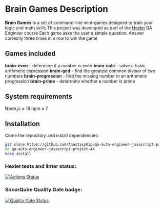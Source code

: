 # Brain Games Description

**Brain Games** is a set of command-line mini-games designed to train your logic and math skills
This project was developed as part of the [Hexlet](https://en.hexlet.io/) QA Engineer course
Each game asks the user a simple question. Answer correctly three times in a row to win the game

## Games included

**brain-even** - determine if a number is even
**brain-calc** - solve a basic arithmetic expression
**brain-gcd** - find the greatest common divisor of two numbers
**brain-progression** - find the missing number in an arithmetic progression
**brain-prime** - determine whether a number is prime

## System requirements

Node.js ≥ 18
npm ≥ 7

## Installation

Clone the repository and install dependencies:

```bash
git clone https://github.com/AnastasyKip/qa-auto-engineer-javascript-project-44.git
cd qa-auto-engineer-javascript-project-44
make install
```

### Hexlet tests and linter status:
[![Actions Status](https://github.com/AnastasyKip/qa-auto-engineer-javascript-project-44/actions/workflows/hexlet-check.yml/badge.svg)](https://github.com/AnastasyKip/qa-auto-engineer-javascript-project-44/actions)

### SonarQube Quality Gate badge: 
[![Quality Gate Status](https://sonarcloud.io/api/project_badges/measure?project=AnastasyKip_qa-auto-engineer-javascript-project-44&metric=alert_status)](https://sonarcloud.io/summary/new_code?id=AnastasyKip_qa-auto-engineer-javascript-project-44)